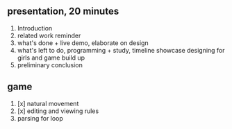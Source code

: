 ## presentation, 20 minutes
1. Introduction
2. related work reminder
3. what's done + live demo, elaborate on design
4. what's left to do, programming + study, timeline
showcase designing for girls and game build up  
5. preliminary conclusion

## game
1. [x] natural movement
1. [x] editing and viewing rules
2. parsing for loop